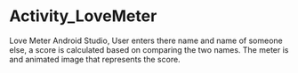 # Activity_LoveMeter

Love Meter Android Studio,
User enters there name and name of someone else, a score is calculated based on comparing the two names. The meter is and animated image that represents the score. 

